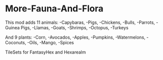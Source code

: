 # More-Fauna-And-Flora
This mod adds 11 animals: 
-Capybaras,
-Pigs,
-Chickens,
-Bulls,
-Parrots,
-Guinea Pigs,
-Llamas,
-Goats,
-Shrimps,
-Octopus,
-Turkeys

And 9 plants:
-Corn,
-Avocados, 
-Apples,
-Pumpkins,
-Watermelons,
-Coconuts,
-Oils,
-Mango,
-Spices

TileSets for FantasyHex and Hexarealm

